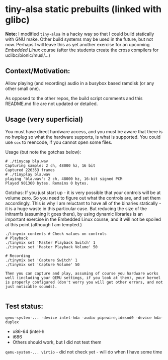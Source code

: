 # tiny-alsa static prebuilts (linked with glibc)

**Note:** I modified `tiny-alsa` in a hacky way so that I could build statically with GNU make. Other build systems may be used in the future, but not now.
Perhaps I will leave this as yet another exercise for an upcoming *Embedded Linux* course (after the students create the cross compilers for uclibc/bionic/musl/...)

## Context/Motivation:
Allow playing (and recording) audio in a busybox based ramdisk (or any other small one).

As opposed to the other repos, the build script comments and this README.md file are not updated or detailed.


## Usage (very superficial)
You must have direct hardware access, and you must be aware that there is no hwplug so what the hardware supports, is what is supported. You could use `sox` to reencode,
if you cannot open some files.

Usage (but note the gotchas below):
```
# ./tinycap bla.wav
Capturing sample: 2 ch, 48000 hz, 16 bit
Captured 226353 frames
# ./tinyplay bla.wav 
playing 'bla.wav': 2 ch, 48000 hz, 16-bit signed PCM
Played 901360 bytes. Remains 0 bytes.
```

Gotchas:
If you just start up - it is very possible that your controls will be at volume zero. So you need to figure out what the controls are, and set them accordingly.
This is why I am reluctant to have all of the binaries statically - it is a huge waste in this particular case. But reducing the size of the initramfs (assuming it goes there), by 
using dynamic libraries is an important exercise in the Embedded Linux course, and it will not be spoiled at this point (although I am tempted.)
```
./tinymix contents # Check values on controls
# Playback
./tinymix set 'Master Playback Switch' 1
./tinymix set 'Master Playback Volume' 50

# Recording
./tinymix set 'Capture Switch' 1
./tinymix set 'Capture Volume' 50

Then you can capture and play, assuming of course you hardware works well (including your QEMU settings, if you look at them), your kernel is properly configured (don't worry you will get other errors, and not just noticable sounds).


```


## Test status:
`qemu-system-... -device intel-hda -audio pipewire,id=snd0 -device hda-duplex`
- x86-64 (intel-h
- i686
- Others should work, but I did not test them

`qemu-system-... virtio` - did not check yet - will do when I have some time
